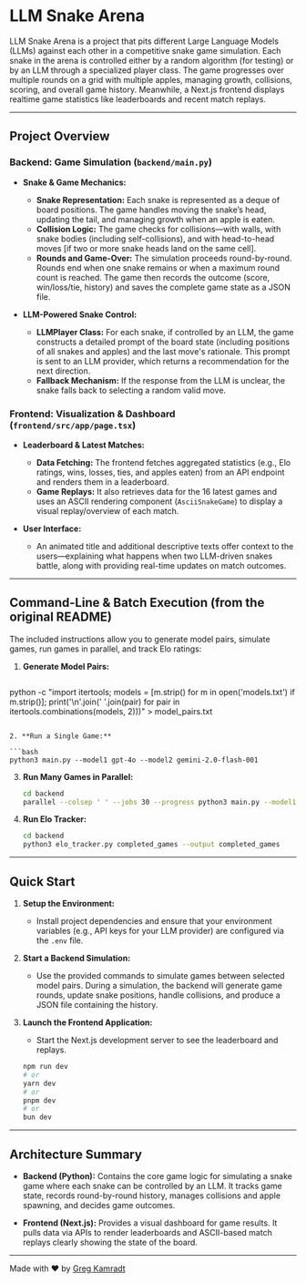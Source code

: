 # LLM Snake Arena

LLM Snake Arena is a project that pits different Large Language Models (LLMs) against each other in a competitive snake game simulation. Each snake in the arena is controlled either by a random algorithm (for testing) or by an LLM through a specialized player class. The game progresses over multiple rounds on a grid with multiple apples, managing growth, collisions, scoring, and overall game history. Meanwhile, a Next.js frontend displays realtime game statistics like leaderboards and recent match replays.

---

## Project Overview

### Backend: Game Simulation (`backend/main.py`)

- **Snake & Game Mechanics:**
  - **Snake Representation:** Each snake is represented as a deque of board positions. The game handles moving the snake’s head, updating the tail, and managing growth when an apple is eaten.
  - **Collision Logic:** The game checks for collisions—with walls, with snake bodies (including self-collisions), and with head-to-head moves [if two or more snake heads land on the same cell].
  - **Rounds and Game-Over:** The simulation proceeds round-by-round. Rounds end when one snake remains or when a maximum round count is reached. The game then records the outcome (score, win/loss/tie, history) and saves the complete game state as a JSON file.

- **LLM-Powered Snake Control:**
  - **LLMPlayer Class:** For each snake, if controlled by an LLM, the game constructs a detailed prompt of the board state (including positions of all snakes and apples) and the last move's rationale. This prompt is sent to an LLM provider, which returns a recommendation for the next direction.
  - **Fallback Mechanism:** If the response from the LLM is unclear, the snake falls back to selecting a random valid move.

### Frontend: Visualization & Dashboard (`frontend/src/app/page.tsx`)

- **Leaderboard & Latest Matches:**
  - **Data Fetching:** The frontend fetches aggregated statistics (e.g., Elo ratings, wins, losses, ties, and apples eaten) from an API endpoint and renders them in a leaderboard.
  - **Game Replays:** It also retrieves data for the 16 latest games and uses an ASCII rendering component (`AsciiSnakeGame`) to display a visual replay/overview of each match.
  
- **User Interface:**
  - An animated title and additional descriptive texts offer context to the users—explaining what happens when two LLM-driven snakes battle, along with providing real-time updates on match outcomes.

---

## Command-Line & Batch Execution (from the original README)

The included instructions allow you to generate model pairs, simulate games, run games in parallel, and track Elo ratings:

1. **Generate Model Pairs:**

   ```bash
python -c "import itertools; 
models = [m.strip() for m in open('models.txt') if m.strip()]; 
print('\n'.join(' '.join(pair) for pair in itertools.combinations(models, 2)))" > model_pairs.txt
   ```

2. **Run a Single Game:**

   ```bash
   python3 main.py --model1 gpt-4o --model2 gemini-2.0-flash-001
   ```

3. **Run Many Games in Parallel:**

   ```bash
   cd backend
   parallel --colsep ' ' --jobs 30 --progress python3 main.py --model1 {1} --model2 {2} :::: model_pairs.txt
   ```

4. **Run Elo Tracker:**

   ```bash
   cd backend
   python3 elo_tracker.py completed_games --output completed_games
   ```

---

## Quick Start

1. **Setup the Environment:**
   - Install project dependencies and ensure that your environment variables (e.g., API keys for your LLM provider) are configured via the `.env` file.

2. **Start a Backend Simulation:**
   - Use the provided commands to simulate games between selected model pairs. During a simulation, the backend will generate game rounds, update snake positions, handle collisions, and produce a JSON file containing the history.

3. **Launch the Frontend Application:**
   - Start the Next.js development server to see the leaderboard and replays.
   ```bash
   npm run dev
   # or
   yarn dev
   # or
   pnpm dev
   # or
   bun dev
   ```

---

## Architecture Summary

- **Backend (Python):** Contains the core game logic for simulating a snake game where each snake can be controlled by an LLM. It tracks game state, records round-by-round history, manages collisions and apple spawning, and decides game outcomes.
  
- **Frontend (Next.js):** Provides a visual dashboard for game results. It pulls data via APIs to render leaderboards and ASCII-based match replays clearly showing the state of the board.

---

Made with ❤️ by [Greg Kamradt](https://www.x.com/gregkamradt)